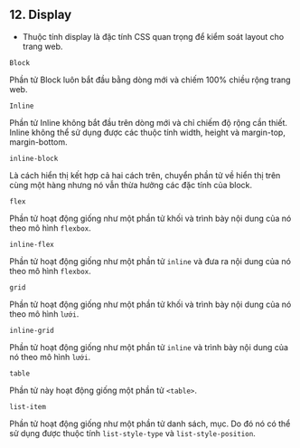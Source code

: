 ## 12. Display

- Thuộc tính display là đặc tính CSS quan trọng để kiểm soát layout cho trang web.

`Block`

Phần tử Block luôn bắt đầu bằng dòng mới và chiếm 100% chiều rộng trang web.

`Inline`

Phần tử Inline không bắt đầu trên dòng mới và chỉ chiếm độ rộng cần thiết. Inline không thể sử dụng được các thuộc tính width, height và margin-top, margin-bottom.

`inline-block`

Là cách hiển thị kết hợp cả hai cách trên, chuyển phần tử về hiển thị trên cùng một hàng nhưng nó vẫn thừa hưởng các đặc tính của block.

`flex`

Phần tử hoạt động giống như một phần tử khối và trình bày nội dung của nó theo mô hình `flexbox`.

`inline-flex`

Phần tử hoạt động giống như một phần tử `inline` và đưa ra nội dung của nó theo mô hình `flexbox`.

`grid`

Phần tử hoạt động giống như một phần tử khối và trình bày nội dung của nó theo mô hình `lưới`.

`inline-grid`

Phần tử hoạt động giống như một phần tử `inline` và trình bày nội dung của nó theo mô hình `lưới`.

`table`

Phần tử này hoạt động giống một phần tử `<table>`.

`list-item`

Phần tử hoạt động giống như một phần tử danh sách, mục. Do đó nó có thể sử dụng được thuộc tính `list-style-type` và `list-style-position`.
